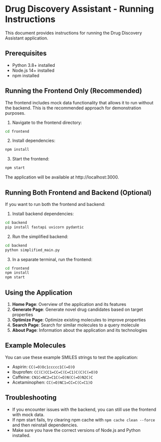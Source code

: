 # Drug Discovery Assistant - Running Instructions

This document provides instructions for running the Drug Discovery Assistant application.

## Prerequisites

- Python 3.8+ installed
- Node.js 14+ installed
- npm installed

## Running the Frontend Only (Recommended)

The frontend includes mock data functionality that allows it to run without the backend. This is the recommended approach for demonstration purposes.

1. Navigate to the frontend directory:
```bash
cd frontend
```

2. Install dependencies:
```bash
npm install
```

3. Start the frontend:
```bash
npm start
```

The application will be available at http://localhost:3000.

## Running Both Frontend and Backend (Optional)

If you want to run both the frontend and backend:

1. Install backend dependencies:
```bash
cd backend
pip install fastapi uvicorn pydantic
```

2. Run the simplified backend:
```bash
cd backend
python simplified_main.py
```

3. In a separate terminal, run the frontend:
```bash
cd frontend
npm install
npm start
```

## Using the Application

1. **Home Page**: Overview of the application and its features
2. **Generate Page**: Generate novel drug candidates based on target properties
3. **Optimize Page**: Optimize existing molecules to improve properties
4. **Search Page**: Search for similar molecules to a query molecule
5. **About Page**: Information about the application and its technologies

## Example Molecules

You can use these example SMILES strings to test the application:

- Aspirin: `CC(=O)Oc1ccccc1C(=O)O`
- Ibuprofen: `CC(C)CC1=CC=C(C=C1)C(C)C(=O)O`
- Caffeine: `CN1C=NC2=C1C(=O)N(C(=O)N2C)C`
- Acetaminophen: `CC(=O)NC1=CC=C(C=C1)O`

## Troubleshooting

- If you encounter issues with the backend, you can still use the frontend with mock data.
- If npm start fails, try clearing npm cache with `npm cache clean --force` and then reinstall dependencies.
- Make sure you have the correct versions of Node.js and Python installed. 